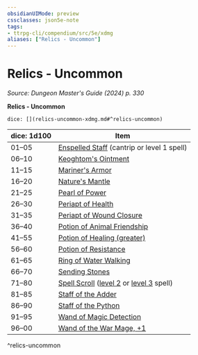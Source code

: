 ```yaml
---
obsidianUIMode: preview
cssclasses: json5e-note
tags:
- ttrpg-cli/compendium/src/5e/xdmg
aliases: ["Relics - Uncommon"]
---
```

# Relics - Uncommon
*Source: Dungeon Master's Guide (2024) p. 330* 

**Relics - Uncommon**

`dice: [](relics-uncommon-xdmg.md#^relics-uncommon)`

| dice: 1d100 | Item |
|-------------|------|
| 01–05 | [Enspelled Staff](enspelled-staff-xdmg.md) (cantrip or level 1 spell) |
| 06–10 | [Keoghtom's Ointment](keoghtoms-ointment-xdmg.md) |
| 11–15 | [Mariner's Armor](mariners-armor-xdmg.md) |
| 16–20 | [Nature's Mantle](natures-mantle-xdmg.md) |
| 21–25 | [Pearl of Power](pearl-of-power-xdmg.md) |
| 26–30 | [Periapt of Health](periapt-of-health-xdmg.md) |
| 31–35 | [Periapt of Wound Closure](periapt-of-wound-closure-xdmg.md) |
| 36–40 | [Potion of Animal Friendship](potion-of-animal-friendship-xdmg.md) |
| 41–55 | [Potion of Healing (greater)](potion-of-greater-healing-xdmg.md) |
| 56–60 | [Potion of Resistance](potion-of-resistance-xdmg.md) |
| 61–65 | [Ring of Water Walking](ring-of-water-walking-xdmg.md) |
| 66–70 | [Sending Stones](sending-stones-xdmg.md) |
| 71–80 | [Spell Scroll](spell-scroll-xdmg.md) ([level 2](spell-scroll-level-2-xdmg.md) or [level 3](spell-scroll-level-3-xdmg.md) spell) |
| 81–85 | [Staff of the Adder](staff-of-the-adder-xdmg.md) |
| 86–90 | [Staff of the Python](staff-of-the-python-xdmg.md) |
| 91–95 | [Wand of Magic Detection](wand-of-magic-detection-xdmg.md) |
| 96–00 | [Wand of the War Mage, +1](1-wand-of-the-war-mage-xdmg.md) |
^relics-uncommon